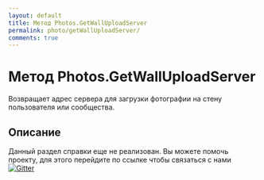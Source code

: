 ```yaml
---
layout: default
title: Метод Photos.GetWallUploadServer
permalink: photo/getWallUploadServer/
comments: true
---
```

# Метод Photos.GetWallUploadServer
Возвращает адрес сервера для загрузки фотографии на стену пользователя или сообщества.

## Описание
Данный раздел справки еще не реализован. Вы  можете помочь проекту, для этого перейдите по ссылке чтобы связаться с нами [![Gitter](https://badges.gitter.im/Join%20Chat.svg)](https://gitter.im/vknet/vk?utm_source=badge&utm_medium=badge&utm_campaign=pr-badge)
